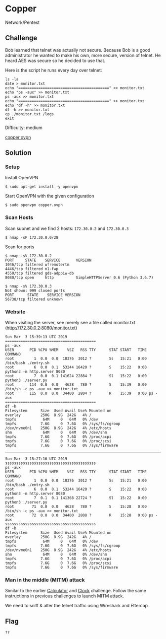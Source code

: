 # Copper
Network/Pentest

## Challenge 

Bob learned that telnet was actually not secure. Because Bob is a good administrator he wanted to make his own, more secure, version of telnet. He heard AES was secure so he decided to use that.

Here is the script he runs every day over telnet:

	ls -la
	date > monitor.txt
	echo "=========================================" >> monitor.txt
	echo "ps -aux" >> monitor.txt
	ps -aux >> monitor.txt
	echo "=========================================" >> monitor.txt
	echo "df -h" >> monitor.txt
	df -h >> monitor.txt
	cp ./monitor.txt /logs
	exit

Difficulty: medium

[copper.ovpn](zst123.copper.ovpn)

## Solution

### Setup

Install OpenVPN

	$ sudo apt-get install -y openvpn

Start OpenVPN with the given configuration

	$ sudo openvpn copper.ovpn

### Scan Hosts

Scan subnet and we find 2 hosts: `172.30.0.2` and `172.30.0.3`

	$ nmap -sP 172.30.0.0/28

Scan for ports

	$ nmap -sV 172.30.0.2
	PORT     STATE    SERVICE       VERSION
	1046/tcp filtered wfremotertm
	4446/tcp filtered n1-fwp
	4550/tcp filtered gds-adppiw-db
	8080/tcp open     http          SimpleHTTPServer 0.6 (Python 3.6.7)

	$ nmap -sV 172.30.0.3
	Not shown: 999 closed ports
	PORT      STATE    SERVICE VERSION
	56738/tcp filtered unknown

### Website

When visiting the server, see merely see a file called monitor.txt (http://172.30.0.2:8080/monitor.txt)

	Sun Mar  3 15:39:13 UTC 2019
	=========================================
	ps -aux
	USER       PID %CPU %MEM    VSZ   RSS TTY      STAT START   TIME COMMAND
	root         1  0.0  0.0  18376  3012 ?        Ss   15:21   0:00 /bin/bash ./entry.sh
	root         6  0.0  0.1  53244 16420 ?        S    15:22   0:00 python3 -m http.server 8080
	root         7  0.0  0.1 141624 22884 ?        Sl   15:22   0:00 python3 ./server.py
	root       114  0.0  0.0   4628   780 ?        S    15:39   0:00 /bin/sh -c ps -aux >> monitor.txt
	root       115  0.0  0.0  34400  2804 ?        R    15:39   0:00 ps -aux
	=========================================
	df -h
	Filesystem      Size  Used Avail Use% Mounted on
	overlay         250G  8.9G  242G   4% /
	tmpfs            64M     0   64M   0% /dev
	tmpfs           7.6G     0  7.6G   0% /sys/fs/cgroup
	/dev/nvme0n1    250G  8.9G  242G   4% /etc/hosts
	shm              64M     0   64M   0% /dev/shm
	tmpfs           7.6G     0  7.6G   0% /proc/acpi
	tmpfs           7.6G     0  7.6G   0% /proc/scsi
	tmpfs           7.6G     0  7.6G   0% /sys/firmware


---



	Sun Mar  3 15:27:16 UTC 2019
	sssssssssssssssssssssssssssssssssssssssss
	ps -aux
	USER       PID %CPU %MEM    VSZ   RSS TTY      STAT START   TIME COMMAND
	root         1  0.0  0.0  18376  3012 ?        Ss   15:21   0:00 /bin/bash ./entry.sh
	root         6  0.0  0.1  53244 16420 ?        S    15:22   0:00 python3 -m http.server 8080
	root         7  0.1  0.1 141368 22724 ?        Sl   15:22   0:00 python3 ./server.py
	root        71  0.0  0.0   4628   780 ?        S    15:28   0:00 /bin/sh -c ps -aux >> monitor.txt
	root        72  0.0  0.0  34400  2808 ?        R    15:28   0:00 ps -aux
	sssssssssssssssssssssssssssssssssssssssss
	df -h
	Filesystem      Size  Used Avail Use% Mounted on
	overlay         250G  8.9G  242G   4% /
	tmpfs            64M     0   64M   0% /dev
	tmpfs           7.6G     0  7.6G   0% /sys/fs/cgroup
	/dev/nvme0n1    250G  8.9G  242G   4% /etc/hosts
	shm              64M     0   64M   0% /dev/shm
	tmpfs           7.6G     0  7.6G   0% /proc/acpi
	tmpfs           7.6G     0  7.6G   0% /proc/scsi
	tmpfs           7.6G     0  7.6G   0% /sys/firmware




### Man in the middle (MITM) attack

Similar to the earlier [Calculator](../Solved/Calculator) and [Clock](../Solved/Calculator) challenge. Follow the same instructions in previous challenges to launch MITM attack.

We need to sniff & alter the telnet traffic using Wireshark and Ettercap


## Flag

	??